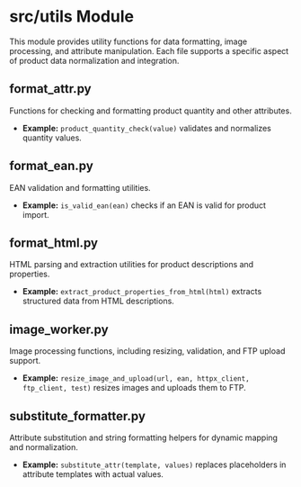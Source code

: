 # src/utils Module

This module provides utility functions for data formatting, image processing, and attribute manipulation. Each file supports a specific aspect of product data normalization and integration.

## format_attr.py
Functions for checking and formatting product quantity and other attributes.
- **Example:** `product_quantity_check(value)` validates and normalizes quantity values.

## format_ean.py
EAN validation and formatting utilities.
- **Example:** `is_valid_ean(ean)` checks if an EAN is valid for product import.

## format_html.py
HTML parsing and extraction utilities for product descriptions and properties.
- **Example:** `extract_product_properties_from_html(html)` extracts structured data from HTML descriptions.

## image_worker.py
Image processing functions, including resizing, validation, and FTP upload support.
- **Example:** `resize_image_and_upload(url, ean, httpx_client, ftp_client, test)` resizes images and uploads them to FTP.

## substitute_formatter.py
Attribute substitution and string formatting helpers for dynamic mapping and normalization.
- **Example:** `substitute_attr(template, values)` replaces placeholders in attribute templates with actual values.
